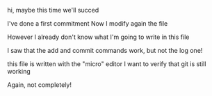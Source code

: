 hi, maybe this time we'll succed

I've done a first commitment
Now I modify again the file

However I already don't know what I'm going to write in this file

I saw that the add and commit commands work, but not the log one!

this file is written with the "micro" editor
I want to verify that git is still working

Again, not completely!
